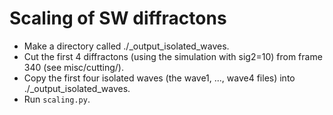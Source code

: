 # Scaling of SW diffractons

* Make a directory called ./_output_isolated_waves.
* Cut the first 4 diffractons (using the simulation with sig2=10) from frame 340 (see misc/cutting/).
* Copy the first four isolated waves (the wave1, ..., wave4 files) into ./_output_isolated_waves.
* Run `scaling.py`.
